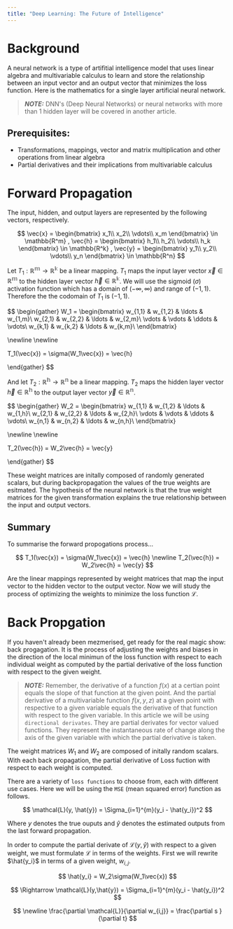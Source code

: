 ```yaml
---
title: "Deep Learning: The Future of Intelligence"
---
```



# Background

A neural network is a type of artifitial intelligence model that uses linear algebra and multivariable calculus to learn and store the relationship between an input vector and an output vector that minimizes the loss function. Here is the mathematics for a single layer artificial neural network.

> **_NOTE:_** DNN's (Deep Neural Networks) or neural networks with more than 1 hidden layer will be covered in another article.

## Prerequisites:
- Transformations, mappings, vector and matrix multiplication and other operations from linear algebra
- Partial derivatives and their implications from multivariable calculus

# Forward Propagation
The input, hidden, and output layers are represented by the following vectors, respectively.


$$
\vec{x} =
\begin{bmatrix}
	x_1\\
	x_2\\
	\vdots\\
	x_m
\end{bmatrix} \in \mathbb{R^m}
,
\vec{h} =
\begin{bmatrix}
	h_1\\
	h_2\\
	\vdots\\
	h_k
\end{bmatrix} \in \mathbb{R^k}
,
\vec{y} =
\begin{bmatrix}
	y_1\\
	y_2\\
	\vdots\\
	y_n
\end{bmatrix} \in \mathbb{R^n}
$$


Let $T_1: \mathbb{R^m}	\rightarrow \mathbb{R^k}$ be a linear mapping. $T_1$ maps the input layer vector $\vec{x} \in \mathbb{R^m}$ to the hidden layer vector  $\vec{h} \in \mathbb{R^k}$. We will use the sigmoid ($\sigma$) activation function which has a domain of $(-\infty,\infty)$ and range of $(-1,1)$. Therefore the the codomain of $T_1$ is $(-1,1)$.


$$
\begin{gather}
W_1 =
	\begin{bmatrix}
	w_{1,1} & w_{1,2} & \ldots & w_{1,m}\\
	w_{2,1} & w_{2,2} & \ldots & w_{2,m}\\
	\vdots & \vdots & \ddots & \vdots\\
	w_{k,1} & w_{k,2} & \ldots & w_{k,m}\\
	\end{bmatrix}

\newline
\newline

T_1(\vec{x}) = \sigma(W_1\vec{x}) = \vec{h}

\end{gather}
$$


And let $T_2: \mathbb{R^h}	\rightarrow \mathbb{R^n}$ be a linear mapping. $T_2$ maps the hidden layer vector $\vec{h} \in \mathbb{R^h}$ to the output layer vector  $\vec{y} \in \mathbb{R^n}$.


$$
\begin{gather}
W_2 = \begin{bmatrix}
	w_{1,1} & w_{1,2} & \ldots & w_{1,h}\\
	w_{2,1} & w_{2,2} & \ldots & w_{2,h}\\
	\vdots & \vdots & \ddots & \vdots\\
	w_{n,1} & w_{n,2} & \ldots & w_{n,h}\\
	\end{bmatrix}

\newline
\newline

T_2(\vec{h}) = W_2\vec{h} = \vec{y}

\end{gather}
$$


These weight matrices are initally composed of randomly generated scalars, but during backpropagation the values of the true weights are esitmated. The hypothesis of the neural network is that the true weight matrices for the given transformation explains the true relationship between the input and output vectors.

## Summary
To summarise the forward propogations process...

$$
T_1(\vec{x}) = \sigma(W_1\vec{x}) = \vec{h}
\newline
T_2(\vec{h}) = W_2\vec{h} = \vec{y}
$$

Are the linear mappings represented by weight matrices that map the input vector to the hidden vector to the output vector. Now we will study the process of optimizing the weights to minimize the loss function $\mathcal{L}$.

# Back Propgation

If you haven't already been mezmerised, get ready for the real magic show: back progagation. It is the process of adjusting the weights and biases in the direction of the local minimun of the loss function with respect to each individual weight as computed by the partial derivative of the loss function with respect to the given weight.

> **_NOTE:_** Remember, the derivative of a function $f(x)$ at a certian point equals the slope of that function at the given point. And the partial derivative of a multivariable function $f(x,y,z)$ at a given point with respective to a given variable equals the derivative of that function with respect to the given variable. In this article we will be using `directional derivates`. They are partial derivates for vector valued functions. They represent the instantaneous rate of change along the axis of the given variable with which the partial derivative is taken.

The weight matrices $W_1$ and $W_2$ are composed of initally random scalars. With each back propagation, the partial derivative of Loss fuction with respect to each weight is computed.

There are a variety of `loss functions` to choose from, each with different use cases. Here we will be using the `MSE` (mean squared error) function as follows.

$$
\mathcal{L}(y, \hat{y}) = \Sigma_{i=1}^{m}(y_i - \hat{y_i})^2
$$

Where $y$ denotes the true ouputs and $\hat{y}$ denotes the estimated outputs from the last forward propagation.

In order to compute the partial derivate of $\mathcal{L}(y, \hat{y})$ with respect to a given weight, we must formulate $\mathcal{L}$ in terms of the weights. First we will rewrite $\hat{y_i}$ in terms of a given weight, $w_{i,j}$.


$$
\hat{y_i} = W_2\sigma(W_1\vec{x})
$$


$$
\Rightarrow
\mathcal{L}(y,\hat{y}) = \Sigma_{i=1}^{m}(y_i - \hat{y_i})^2
$$


$$
\newline
\frac{\partial \mathcal{L}}{\partial w_{i,j}} = \frac{\partial s
}{\partial t}
$$


